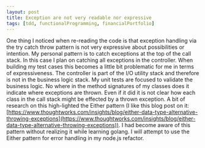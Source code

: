 ```yaml
---
layout: post
title: Exception are not very readable nor expressive
tags: [tdd, functionalProgramming, financialPortfolio]
---
```


One thing I noticed when re-reading the code is that exception handling via the try catch throw pattern is not very expressive about possibilities or intention.  My personal pattern is to catch exceptions at the top of the call stack.  In this case I plan on catching all exceptions in the controller.  When building my test cases this becomes a little bit problematic for me in terms of expressiveness.  The controller is part of the I/O utility stack and therefore is not in the business logic stack.  My unit tests are focused to validate the business logic.  No where in the method signatures of my classes does it indicate where exceptions are thrown.  Even if it did it is not clear how each class in the call stack might be effected by a thrown exception.  A bit of research on this high-lighted the Either pattern (I like this blog post on it: [https://www.thoughtworks.com/insights/blog/either-data-type-alternative-throwing-exceptions](https://www.thoughtworks.com/insights/blog/either-data-type-alternative-throwing-exceptions)).  I had become aware of this pattern without realizing it while learning golang. I will attempt to use the Either pattern for error handling in my node.js refactor.